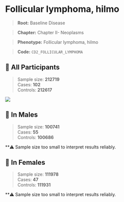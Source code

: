 # Follicular lymphoma, hilmo

> **Root:** Baseline Disease  

> **Chapter:** Chapter II- Neoplasms  

> **Phenotype:** Follicular lymphoma, hilmo  

> **Code:** `CD2_FOLLICULAR_LYMPHOMA`

## 🧪 All Participants  
> Sample size: **212719**  
> Cases: **102**  
> Controls: **212617**
<img src="/Disease/Figures/ALL/Baseline/CD2_FOLLICULAR_LYMPHOMA.png"/>
<CsvTable src="/Disease/Data/ALL/Baseline/LG_CD2_FOLLICULAR_LYMPHOMA.csv" label="🔍 View full results" />

## 👨 In Males  
> Sample size: **100741**  
> Cases: **55**  
> Controls: **100686**

**⚠️ Sample size too small to interpret results reliably.

## 👩 In Females  
> Sample size: **111978**  
> Cases: **47**  
> Controls: **111931**

**⚠️ Sample size too small to interpret results reliably.
